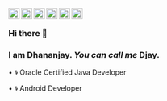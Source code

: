 <a href="https://medium.com/@imdjay">
  <img align="left" alt="Dhananjay's Medium" width="22px" src="https://upload.wikimedia.org/wikipedia/commons/thumb/a/a5/Medium_icon.svg/240px-Medium_icon.svg.png" />
</a>
<a href="https://www.linkedin.com/in/imdjay/">
  <img align="left" alt="Dhananjay's LinkedIN" width="22px" src="https://raw.githubusercontent.com/peterthehan/peterthehan/master/assets/linkedin.svg" />
</a>
<a href="https://stackoverflow.com/users/4377954/de%cb%a3">
  <img align="left" alt="Dhananjay's StackOverflow" width="22px" src="https://upload.wikimedia.org/wikipedia/commons/thumb/e/ef/Stack_Overflow_icon.svg/768px-Stack_Overflow_icon.svg.png" />
</a>
<a href="https://djay.tk">
  <img align="left" alt="Dhananjay's Website" width="22px" src="https://www.shareicon.net/data/2017/07/08/888169_www_512x512.png" />
</a>
<a href="https://www.facebook.com/imdjay9/">
  <img align="left" alt="Dhananjay's Facebook" width="22px" src="https://github.com/gauravghongde/social-icons/blob/master/SVG/Color/Facebook.svg" />
</a>
<a href="https://twitter.com/imDjay9">
  <img align="left" alt="Dhananjay Kumar | Twitter" width="22px" src="https://raw.githubusercontent.com/peterthehan/peterthehan/master/assets/twitter.svg" />
</a>

</br>

### Hi there 👋 
### I am Dhananjay.  _You can call me_ **Djay**.

<!--
**dhananjayandroid/dhananjayandroid** is a ✨ _special_ ✨ repository because its `README.md` (this file) appears on your GitHub profile.

Here are some ideas to get you started:

- 🔭 I’m currently working on ...
- 🌱 I’m currently learning ...
- 👯 I’m looking to collaborate on ...
- 🤔 I’m looking for help with ...
- 💬 Ask me about ...
- 📫 How to reach me: ...
- 😄 Pronouns: ...
- ⚡ Fun fact: ...
-->

 
• :cyclone: Oracle Certified Java Developer

• :cyclone: Android Developer
